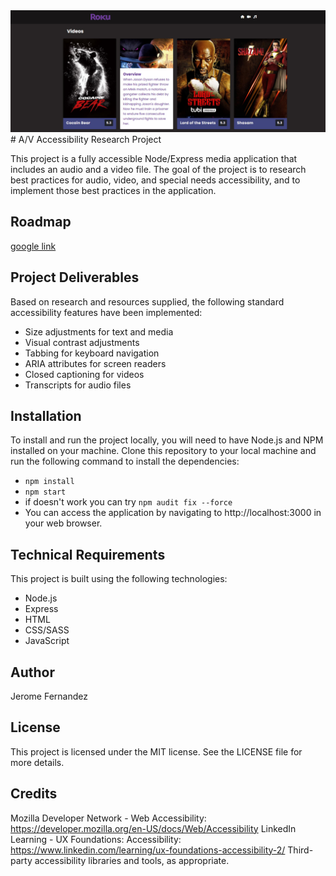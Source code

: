 <img src="/public/images/screenshot.jpg">
# A/V Accessibility Research Project

This project is a fully accessible Node/Express media application that includes an audio and a video file. The goal of the project is to research best practices for audio, video, and special needs accessibility, and to implement those best practices in the application.

## Roadmap

[google link ](https://docs.google.com/document/d/1s3AICMi65nfpkUY7lsO_CeOMht9Fcu97FLLyVNQOctk/edit)

## Project Deliverables

Based on research and resources supplied, the following standard accessibility features have been implemented:

-   Size adjustments for text and media
-   Visual contrast adjustments
-   Tabbing for keyboard navigation
-   ARIA attributes for screen readers
-   Closed captioning for videos
-   Transcripts for audio files

## Installation

To install and run the project locally, you will need to have Node.js and NPM installed on your machine. Clone this repository to your local machine and run the following command to install the dependencies:

-   `npm install`
-   `npm start`
-   if doesn't work you can try `npm audit fix --force`
-   You can access the application by navigating to http://localhost:3000 in your web browser.

## Technical Requirements

This project is built using the following technologies:

-   Node.js
-   Express
-   HTML
-   CSS/SASS
-   JavaScript

## Author

Jerome Fernandez

## License

This project is licensed under the MIT license. See the LICENSE file for more details.

## Credits

Mozilla Developer Network - Web Accessibility: https://developer.mozilla.org/en-US/docs/Web/Accessibility
LinkedIn Learning - UX Foundations: Accessibility: https://www.linkedin.com/learning/ux-foundations-accessibility-2/
Third-party accessibility libraries and tools, as appropriate.

